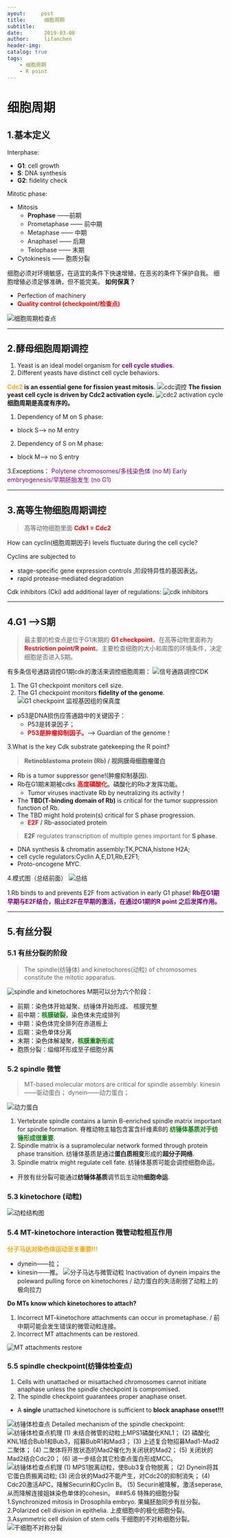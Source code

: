 ```yaml
---
ayout:     post
title:      细胞周期
subtitle:   
date:       2019-03-08
author:     lifanchen
header-img: 
catalog: true
tags:
    - 细胞周期
    - R point
---
```


# 细胞周期
                             
## 1.基本定义

Interphase:
- **G1**: cell growth
- **S**: DNA synthesis
- **G2**: fidelity check

Mitotic phase:
- Mitosis
  - **Prophase** ——前期
  - Prometaphase —— 前中期
  - Metaphase —— 中期
  - Anaphasel —— 后期
  - Telophase —— 末期
- Cytokinesis —— 胞质分裂

细胞必须对环境敏感，在适宜的条件下快速增殖，在恶劣的条件下保护自我。
细胞增殖必须足够准确，但不能完美。
**如何保真？**
- Perfection of machinery
- **<span style="color:red">Quality control (checkpoint/检查点)</span>**

![细胞周期检查点](https://raw.githubusercontent.com/lifanchen-simm/picture-1/master/1-%E7%BB%86%E8%83%9E%E5%91%A8%E6%9C%9F-1.png)

---

## 2.酵母细胞周期调控
1. Yeast is an ideal model organism for **<span style="color:purple">cell cycle studies</span>**. 
2. Different yeasts have distinct cell cycle behaviors.

**<span style="color:orange">Cdc2</span> is an essential gene for fission yeast mitosis.**
![cdc调控](https://raw.githubusercontent.com/lifanchen-simm/picture-1/master/1-%E7%BB%86%E8%83%9E%E5%91%A8%E6%9C%9F-2.png)
**The fission yeast cell cycle is driven by Cdc2 activation cycle.**
![cdc2 activation cycle](https://raw.githubusercontent.com/lifanchen-simm/picture-1/master/1-%E7%BB%86%E8%83%9E%E5%91%A8%E6%9C%9F-3.png)
**细胞周期是高度有序的。**

1. Dependency of M on S phase:
- block S--> no M entry

2. Dependency of S on M phase:
- block M--> no S entry

3.Exceptions：
<span style="color:purple">Polytene chromosomes/多线染色体 (no M)</span>
<span style="color:purple">Early embryogenesis/早期胚胎发生 (no G1)</span>

---

## 3.高等生物细胞周期调控
> 高等动物细胞里面 **<span style="color:red">Cdk1 = Cdc2</span>**

How can cyclin(细胞周期因子) levels fluctuate during the cell cycle?

Cyclins are subjected to
- stage-specific gene expression controls ,阶段特异性的基因表达。
- rapid protease-mediated degradation 

Cdk inhibitors (Cki) add additional layer of regulations:
![cdk inhibitors](https://raw.githubusercontent.com/lifanchen-simm/picture-1/master/1-%E7%BB%86%E8%83%9E%E5%91%A8%E6%9C%9F-4.png)

---

## 4.G1 -->S期
>最主要的检查点是位于G1末期的 **<span style="color:red">G1 checkpoint</span>**，在高等动物里面称为 **<span style="color:red">Restriction point/R point</span>**。主要检查细胞的大小和周围的环境条件，决定细胞是否进入S期。

有多条信号通路调控G1期cdk的激活来调控细胞周期：
![信号通路调控CDK](https://raw.githubusercontent.com/lifanchen-simm/picture-1/master/1-%E7%BB%86%E8%83%9E%E5%91%A8%E6%9C%9F-5.png)

1. The G1 checkpoint monitors cell size.
2. The G1 checkpoint monitors **fidelity of the genome**.
![G1 checkpoint 监视基因组的保真度](https://raw.githubusercontent.com/lifanchen-simm/picture-1/master/1-%E7%BB%86%E8%83%9E%E5%91%A8%E6%9C%9F-6.png)

- p53是DNA损伤应答通路中的关键因子：
    - P53是转录因子；
    - **<span style="color:red"> P53是肿瘤抑制因子。</span>**--> Guardian of the genome！

3.What is the key Cdk substrate gatekeeping the R point?
> **Retinoblastoma protein (Rb) / 视网膜母细胞瘤蛋白** 
- Rb is a tumor suppressor gene!(肿瘤抑制基因).
- Rb在G1期末期被cdks **<span style="color:red">高度磷酸化</span>**。磷酸化的Rb才发挥功能。
    - Tumor viruses inactivate Rb by neutralizing its activity！
- The **TBD(T-binding domain of Rb)** is critical for the tumor suppression function of Rb.
- The TBD might hold protein(s) critical for S phase progression.
    - **<span style="color:red">E2F</span>** / Rb-associated protein
> **E2F** regulates transcription of multiple genes important for **S phase**.
- DNA synthesis & chromatin assembly:TK,PCNA,histone H2A;
- cell cycle regulators:Cyclin A,E,D1,Rb,E2F1;
- Proto-oncogene MYC.

4.模式图（总结前面）
![总结](https://raw.githubusercontent.com/lifanchen-simm/picture-1/master/1-%E7%BB%86%E8%83%9E%E5%91%A8%E6%9C%9F-7.png)

1.Rb binds to and prevents E2F from activation in early G1 phase!
**<span style="color:purple">Rb在G1期早期与E2F结合，阻止E2F在早期的激活，在通过G1期的R point 之后发挥作用。</span>**

---

## 5.有丝分裂

### 5.1 有丝分裂的阶段
>The spindle(纺锤体) and kinetochores(动粒) of chromosomes constitute the mitotic apparatus.

![spindle and kinetochores](https://raw.githubusercontent.com/lifanchen-simm/picture-1/master/1-%E7%BB%86%E8%83%9E%E5%91%A8%E6%9C%9F-8.png)
M期可以分为六个阶段：
- 前期：染色体开始凝聚、纺锤体开始形成、 核膜完整
- 前中期：**<span style="color:green">核膜破裂</span>**，染色体未完成排列
- 中期：染色体完全排列在赤道板上
- 后期：染色单体分离
- 末期：染色体解凝聚，**<span style="color:green">核膜重新形成</span>**
- 胞质分裂：缢缩环形成至子细胞分离

### 5.2 spindle 微管
>MT-based molecular motors are critical for spindle assembly:
kinesin——驱动蛋白；
dynein——动力蛋白；

![动力蛋白](https://raw.githubusercontent.com/lifanchen-simm/picture-1/master/1-%E7%BB%86%E8%83%9E%E5%91%A8%E6%9C%9F-9.png)
1. Vertebrate spindle contains a lamin B-enriched spindle matrix important for spindle formation.
脊椎动物主轴包含富含纤维素B的 **<span style="color:green">纺锤体基质对于纺锤形成很重要</span>**.
2. Spindle matrix is a supramolecular network formed through protein phase transition.
纺锤体基质是通过**蛋白质相变**形成的**超分子网络**.
3. Spindle matrix might regulate cell fate.
纺锤体基质可能会调控细胞命运。
- 开放有丝分裂可能通过**纺锤体基质**调节后生动物**细胞命运**.

### 5.3 kinetochore (动粒)
![动粒结构图](https://raw.githubusercontent.com/lifanchen-simm/picture-1/master/1-%E7%BB%86%E8%83%9E%E5%91%A8%E6%9C%9F-10.png)

### 5.4 MT-kinetochore interaction 微管动粒相互作用
**<span style="color:orange">分子马达对染色体运动至关重要!!!</span>**
 - dynein——拉；
 - kinesin——推。
![分子马达与微管动粒](https://raw.githubusercontent.com/lifanchen-simm/picture-1/master/1-%E7%BB%86%E8%83%9E%E5%91%A8%E6%9C%9F-11.png)
Inactivation of dynein impairs the poleward pulling force on kinetochores / 动力蛋白的失活削弱了动粒上的极向拉力

**Do MTs know which kinetochores to attach?**
1. Incorrect MT-kinetochore attachments can occur in prometaphase. / 前中期可能会发生错误的微管动粒连接。
2. Incorrect MT attachments can be restored.

![MT attachments restore](https://raw.githubusercontent.com/lifanchen-simm/picture-1/master/1-%E7%BB%86%E8%83%9E%E5%91%A8%E6%9C%9F-12.png)

### 5.5 spindle checkpoint(纺锤体检查点)
1. Cells with unattached or misattached chromosomes cannot initiate anaphase unless the spindle checkpoint is compromised.
2. The spindle checkpoint guarantees proper anaphase onset.
 - A **single** unattached kinetochore is sufficient to **block anaphase onset!!!**

![纺锤体检查点](https://raw.githubusercontent.com/lifanchen-simm/picture-1/master/1-%E7%BB%86%E8%83%9E%E5%91%A8%E6%9C%9F-13.png)
Detailed mechanism of the spindle checkpoint:
![纺锤体检查点机理](https://raw.githubusercontent.com/lifanchen-simm/picture-1/master/1-%E7%BB%86%E8%83%9E%E5%91%A8%E6%9C%9F-14.png)
(1) 未结合微管的动粒上MPS1磷酸化KNL1；
(2) 磷酸化KNL1结合Bub1和Bub3，招募BubR1和Mad3；
(3) 上述复合物招募Mad1-Mad2二聚体；
(4) 二聚体将开放状态的Mad2催化为关闭状的Mad2；
(5) 关闭状的Mad2结合Cdc20；
(6) 进一步结合其它检查点蛋白形成MCC。
![纺锤体检查点机理](https://raw.githubusercontent.com/lifanchen-simm/picture-1/master/1-%E7%BB%86%E8%83%9E%E5%91%A8%E6%9C%9F-15.png)
(1) MPS1脱离动粒，使Bub3复合物脱离；
(2) Dynein将其它蛋白质搬离动粒;
(3) 闭合状的Mad2不能产生，对Cdc20的抑制消失；
(4) Cdc20激活APC，降解Securin和Cyclin B。
(5) Securin被降解，激活seperase,从而降解连接姐妹染色单体的cohesin。
###5.6 特殊的细胞分裂
1.Synchronized mitosis in Drosophila embryo.
果蝇胚胎同步有丝分裂。
2.Polarized cell division in epithelia.
上皮细胞中的极化细胞分裂。
3.Asymmetric cell division of stem cells
干细胞的不对称细胞分裂。
![干细胞不对称分裂](https://raw.githubusercontent.com/lifanchen-simm/picture-1/master/1-%E7%BB%86%E8%83%9E%E5%91%A8%E6%9C%9F-16.png)